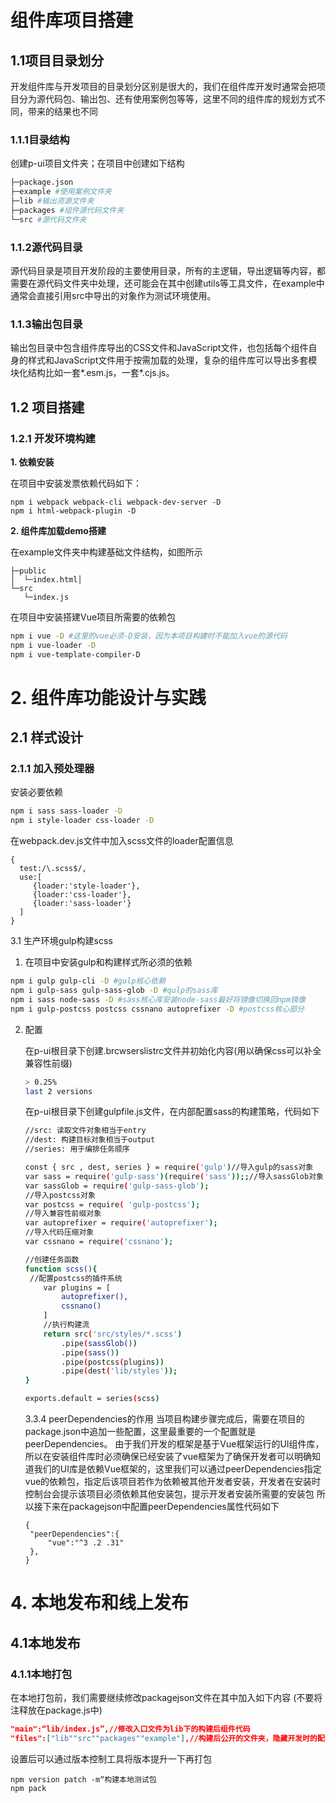 # 组件库项目搭建

## 1.1项目目录划分

开发组件库与开发项目的目录划分区别是很大的，我们在组件库开发时通常会把项目分为源代码包、输出包、还有使用案例包等等，这里不同的组件库的规划方式不同，带来的结果也不同

### 1.1.1目录结构

创建p-ui项目文件夹；在项目中创建如下结构

```sh
├─package.json
├─example #使用案例文件夹
├─lib #输出资源文件夹
├─packages #组件源代码文件夹
└─src #源代码文件夹
```

### 1.1.2源代码目录

源代码目录是项目开发阶段的主要使用目录，所有的主逻辑，导出逻辑等内容，都需要在源代码文件夹中处理，还可能会在其中创建utils等工具文件，在example中通常会直接引用src中导出的对象作为测试环境使用。
### 1.1.3输出包目录

输出包目录中包含组件库导出的CSS文件和JavaScript文件，也包括每个组件自身的样式和JavaScript文件用于按需加载的处理，复杂的组件库可以导出多套模块化结构比如一套*.esm.js，一套*.cjs.js。

## 1.2 项目搭建

### 1.2.1 开发环境构建

**1.  依赖安装**

在项目中安装发票依赖代码如下：

```
npm i webpack webpack-cli webpack-dev-server -D
npm i html-webpack-plugin -D
```

**2. 组件库加载demo搭建**

在example文件夹中构建基础文件结构，如图所示

```
├─public
│  └─index.html│
└─src
   └─index.js
```

在项目中安装搭建Vue项目所需要的依赖包

```sh
npm i vue -D #这里的vue必须-D安装，因为本项目构建时不能加入vue的源代码
npm i vue-loader -D
npm i vue-template-compiler-D
```

# 2. 组件库功能设计与实践

## 2.1 样式设计 

### 2.1.1 加入预处理器

安装必要依赖

```sh
npm i sass sass-loader -D
npm i style-loader css-loader -D
```

在webpack.dev.js文件中加入scss文件的loader配置信息

```
{
  test:/\.scss$/,
  use:[
     {loader:'style-loader'},
     {loader:'css-loader'},
     {loader:'sass-loader'}
  ]
}
```

3.1 生产环境gulp构建scss

1. 在项目中安装gulp和构建样式所必须的依赖

```sh
npm i gulp gulp-cli -D #gulp核心依赖
npm i gulp-sass gulp-sass-glob -D #qulp的sass库
npm i sass node-sass -D #sass核心库安装node-sass最好将镜像切换回npm镜像
npm i gulp-postcss postcss cssnano autoprefixer -D #postcss核心部分
```

2. 配置

   在p-ui根目录下创建.brcwserslistrc文件并初始化内容(用以确保css可以补全兼容性前缀)
   ```sh
   > 0.25%
   last 2 versions
   ```

   在p-ui根目录下创建gulpfile.js文件，在内部配置sass的构建策略，代码如下

   ```sh
   //src: 读取文件对象相当于entry
   //dest: 构建目标对象相当于output
   //series: 用于编排任务顺序
   
   const { src , dest, series } = require('gulp')//导入gulp的sass对象
   var sass = require('gulp-sass')(require('sass'));;//导入sassGlob对象
   var sassGlob = require('gulp-sass-glob');
   //导入postcss对象
   var postcss = require( 'gulp-postcss');
   //导入兼容性前缀对象
   var autoprefixer = require('autoprefixer');
   //导入代码压缩对象
   var cssnano = require('cssnano');
   
   //创建任务函数
   function scss(){
   	//配置postcss的插件系统
       var plugins = [
           autoprefixer(),
           cssnano()
       ]
       //执行构建流
       return src('src/styles/*.scss')
           .pipe(sassGlob())
           .pipe(sass())
           .pipe(postcss(plugins))
           .pipe(dest('lib/styles'));
   }
   
   exports.default = series(scss)
   ```

   3.3.4 peerDependencies的作用
   当项目构建步骤完成后，需要在项目的package.json中追加一些配置，这里最重要的一个配置就是peerDependencies。
   由于我们开发的框架是基于Vue框架运行的UI组件库，所以在安装组件库时必须确保已经安装了vue框架为了确保开发者可以明确知道我们的UI库是依赖Vue框架的，这里我们可以通过peerDependencies指定vue的依赖包，指定后该项目若作为依赖被其他开发者安装，开发者在安装时控制台会提示该项目必须依赖其他安装包，提示开发者安装所需要的安装包
   所以接下来在packagejson中配置peerDependencies属性代码如下

   ```
   {
   	"peerDependencies":{
   		"vue":"^3 .2 .31"
   	},
   }
   
   ```

   

   

# 4. 本地发布和线上发布
## 4.1本地发布
### 4.1.1本地打包
在本地打包前，我们需要继续修改packagejson文件在其中加入如下内容 (不要将注释放在package.js中)

```json
"main":“lib/index.js”,//修改入口文件为lib下的构建后组件代码
"files":["lib""src""packages""example"],//构建后公开的文件夹，隐藏开发时的配置信息
```

设置后可以通过版本控制工具将版本提升一下再打包

```
npm version patch -m“构建本地测试包
npm pack
```



